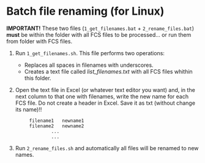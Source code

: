 # Batch file renaming (for Linux) 

**IMPORTANT!** These two files (`1_get_filenames.bat` + `2_rename_files.bat`) **must** be within the folder with all FCS files to be processed... or run them from folder with FCS files.

1. Run `1_get_filenames.sh`. This file performs two operations:
	- Replaces all spaces in filenames with underscores.
	- Creates a text file called _list_filenames.txt_ with all FCS files whithin this folder.

2. Open the text file in Excel (or whatever text editor you want) and, in the next column to that one with filenames, write the new name for each FCS file. Do not create a header in Excel. Save it as txt (without change its name)!!

			filename1	newname1
			filename2	newname2
					...
					...

3. Run `2_rename_files.sh` and automatically all files will be renamed to new names.
